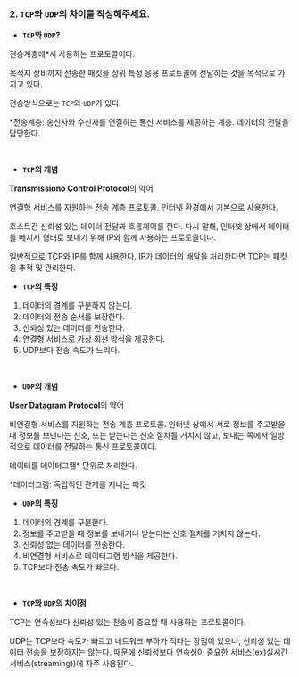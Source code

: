 ### 2. `TCP`와 `UDP`의 차이를 작성해주세요.

- **`TCP`와 `UDP`?**

전송계층에*서 사용하는 프로토콜이다.

목적지 장비까지 전송한 패킷을 상위 특정 응용 프로토콜에 전달하는 것을 목적으로 가지고 있다.

전송방식으로는 `TCP`와 `UDP`가 있다.

*전송계층: 송신자와 수신자를 연결하는 통신 서비스를 제공하는 계층. 데이터의 전달을 담당한다.

</br>

- **`TCP`의 개념**

**Transmissiono Control Protocol**의 약어

연결형 서비스를 지원하는 전송 계층 프로토콜. 인터넷 환경에서 기본으로 사용한다.

호스트간 신뢰성 있는 데이터 전달과 흐름제어를 한다. 다시 말해, 인터넷 상에서 데이터를 메시지 형태로 보내기 위해 IP와 함께 사용하는 프로토콜이다.

일반적으로 TCP와 IP를 함께 사용한다. IP가 데이터의 배달을 처리한다면 TCP는 패킷을 추적 및 관리한다.

- **`TCP`의 특징**
1. 데이터의 경계를 구분하지 않는다.
2. 데이터의 전송 순서를 보장한다.
3. 신뢰성 있는 데이터를 전송한다.
4. 연결형 서비스로 가상 회선 방식을 제공한다.
5. UDP보다 전송 속도가 느리다.

</br>

- **`UDP`의 개념**

**User Datagram Protocol**의 약어

비연결형 서비스를 지원하는 전송 계층 프로토콜. 인터넷 상에서 서로 정보를 주고받을 때 정보를 보낸다는 신호, 또는 받는다는 신호 절차를 거치지 않고, 보내는 쪽에서 일방적으로 데이터를 전달하는 통신 프로토콜이다.

데이터를 데이터그램* 단위로 처리한다.

*데이터그램: 독립적인 관계를 지니는 패킷

- **`UDP`의 특징**
1. 데이터의 경계를 구분한다.
2. 정보를 주고받을 때 정보를 보내거나 받는다는 신호 절차를 거치지 않는다.
3. 신뢰성 없는 데이터를 전송한다.
4. 비연결형 서비스로 데이터그램 방식을 제공한다.
5. TCP보다 전송 속도가 빠르다.

</br>

- **`TCP`와 `UDP`의 차이점**

TCP는 연속성보다 신뢰성 있는 전송이 중요할 때 사용하는 프로토콜이다.

UDP는 TCP보다 속도가 빠르고 네트워크 부하가 적다는 장점이 있으나, 신뢰성 있는 데이터 전송을 보장하지는 않는다. 때문에 신뢰성보다 연속성이 중요한 서비스(ex)실시간 서비스(streaming))에 자주 사용된다.
